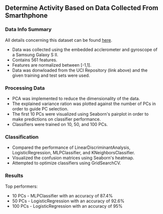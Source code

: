 ## Determine Activity Based on Data Collected From Smarthphone
### Data Info Summary
All details concerning this dataset can be found [here](https://archive.ics.uci.edu/ml/datasets/human+activity+recognition+using+smartphones).
* Data was collected using the embedded acclerometer and gyroscope of a Samsung Galaxy S II.
* Contains 561 features.
* Features are normalized between [-1,1].
* Data was donwloaded from the UCI Repository (link above) and the given training and test sets were used.
### Processing Data
* PCA was implemented to reduce the dimensionality of the data.
* The explained variance ration was plotted against the number of PCs in order to guide PC selection.  
* The first 10 PCs were visualized using Seaborn's pairplot in order to make predictions on classifier performance.
* Classifiers were trained on 10, 50, and 100 PCs.
### Classification
* Compared the performance of LinearDiscriminantAnalysis, LogisticRegression, MLPClassifier, and KNeighborsClassifier.
* Visualized the confusion matrices using Seaborn's heatmap.
* Attempted to optimize classifiers using GridSearchCV.
### Results
Top performers:
* 10 PCs - MLPClassifier with an accuracy of 87.4%
* 50 PCs - LogisticRegression with an accuracy of 92.6%
* 100 PCs - LogisticRegression with an accuracy of 95%

